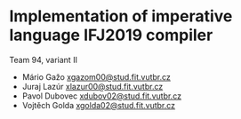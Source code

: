 # Implementation of imperative language IFJ2019 compiler
Team 94, variant II<br/>
- Mário Gažo    xgazom00@stud.fit.vutbr.cz	<br/>
- Juraj Lazúr   xlazur00@stud.fit.vutbr.cz  <br/>
- Pavol Dubovec xdubov02@stud.fit.vutbr.cz  <br/>
- Vojtěch Golda xgolda02@stud.fit.vutbr.cz  <br/>
